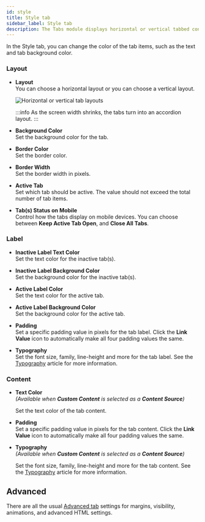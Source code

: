 ```yaml
---
id: style
title: Style tab
sidebar_label: Style tab
description: The Tabs module displays horizontal or vertical tabbed content, ideal for inserting sets of content into a small space.
---
```


In the Style tab, you can change the color of the tab items, such as the text and tab background color.

### Layout

* **Layout**  
  You can choose a horizontal layout or you can choose a vertical layout.

  ![Horizontal or vertical tab layouts](/img/beaver-builder/modules--tabs--3.jpg)

  :::info
  As the screen width shrinks, the tabs turn into an accordion layout.
  :::

* **Background Color**  
  Set the background color for the tab.

* **Border Color**  
  Set the border color.

* **Border Width**  
  Set the border width in pixels.

* **Active Tab**  
  Set which tab should be active. The value should not exceed the total number of tab items.

* **Tab(s) Status on Mobile**  
  Control how the tabs display on mobile devices. You can choose between **Keep Active Tab Open**, and **Close All Tabs**.

### Label

* **Inactive Label Text Color**  
  Set the text color for the inactive tab(s).

* **Inactive Label Background Color**  
  Set the background color for the inactive tab(s).

* **Active Label Color**  
  Set the text color for the active tab.

* **Active Label Background Color**  
  Set the background color for the active tab.

* **Padding**  
  Set a specific padding value in pixels for the tab label. Click the **Link Value** icon to automatically make all four padding values the same.

* **Typography**  
  Set the font size, family, line-height and more for the tab label. See the [Typography](/beaver-builder/styles/typography/typography.md) article for more information.

### Content

* **Text Color**  
  *(Available when **Custom Content** is selected as a **Content Source**)*  
  
  Set the text color of the tab content.

* **Padding**  
  Set a specific padding value in pixels for the tab content. Click the **Link Value** icon to automatically make all four padding values the same.

* **Typography**  
  *(Available when **Custom Content** is selected as a **Content Source**)*  

  Set the font size, family, line-height and more for the tab content. See the [Typography](/beaver-builder/styles/typography/typography.md) article for more information.

## Advanced

There are all the usual [Advanced tab](/beaver-builder/layouts/advanced-tab/index.md) settings for margins, visibility, animations, and advanced HTML settings.
